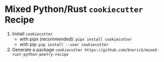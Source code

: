 # Mixed Python/Rust `cookiecutter` Recipe

1. Install `cookiecutter`
    - with pipx (recommended): `pipx install cookiecutter`
    - with pip: `pip install --user cookiecutter`
2. Generate a package
    `cookiecutter https://github.com/bnorick/mixed-rust-python-poetry-recipe`

